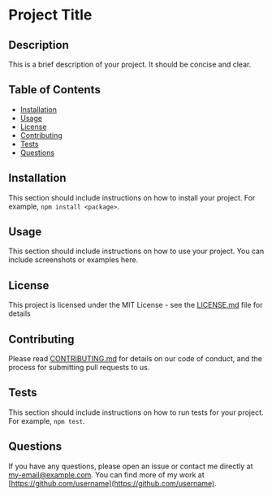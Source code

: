 # Project Title

## Description

This is a brief description of your project. It should be concise and clear.

## Table of Contents

- [Installation](#installation)
- [Usage](#usage)
- [License](#license)
- [Contributing](#contributing)
- [Tests](#tests)
- [Questions](#questions)

## Installation

This section should include instructions on how to install your project. For example, `npm install <package>`.

## Usage

This section should include instructions on how to use your project. You can include screenshots or examples here.

## License

This project is licensed under the MIT License - see the [LICENSE.md](LICENSE.md) file for details

## Contributing

Please read [CONTRIBUTING.md](CONTRIBUTING.md) for details on our code of conduct, and the process for submitting pull requests to us.

## Tests

This section should include instructions on how to run tests for your project. For example, `npm test`.

## Questions

If you have any questions, please open an issue or contact me directly at [my-email@example.com](mailto:my-email@example.com). You can find more of my work at [https://github.com/username](https://github.com/username).
